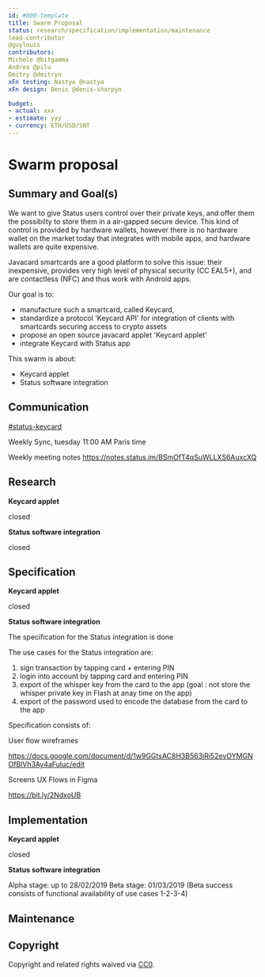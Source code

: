 ```yaml
---
id: #000-template
title: Swarm Proposal
status: research/specification/implementation/maintenance
lead-contributor
@guylouis
contributors:
Michele @bitgamma
Andrea @pilu
Dmitry @dmitryn
xFn testing: Nastya @nastya
xFn design: Denis @denis-sharpyn

budget:
- actual: xxx
- estimate: yyy
- currency: ETH/USD/SNT
---
```


# Swarm proposal

## Summary and Goal(s)

We want to give Status users control over their private keys, and offer them the possibilty to store them in a air-gapped secure device. This kind of control is provided by hardware wallets, however there is no hardware wallet on the market today that integrates with mobile apps, and hardware wallets are quite expensive. 

Javacard smartcards are a good platform to solve this issue: their inexpensive, provides  very high level of physical security (CC EAL5+), and are contactless (NFC) and thus work with Android apps. 

Our goal is to:
- manufacture such a smartcard, called Keycard,
- standardize a protocol 'Keycard API' for integration of clients with smartcards securing access to crypto assets
- propose an open source javacard applet 'Keycard applet'
- integrate Keycard with Status app

This swarm is about:
- Keycard applet
- Status software integration

## Communication


[#status-keycard](https://get.status.im/chat/public/status-keycard)


Weekly Sync, tuesday 11:00 AM Paris time

Weekly meeting notes https://notes.status.im/BSmOfT4qSuWLLXS6AuxcXQ

## Research

**Keycard applet**

closed

**Status software integration**

closed

## Specification

**Keycard applet**

closed

**Status software integration**

The specification for the Status integration is done

The use cases for the Status integration are:
1. sign transaction by tapping card + entering PIN
2. login into account by tapping card and entering PIN
3.  export of the whisper key from the card to the app (goal : not store the whisper private key in Flash at anay time on the app)
4. export of the password used to encode the database from the card to the app 

Specification consists of: 

User flow wireframes

https://docs.google.com/document/d/1w9GGtsAC8H3B563iRi52evOYMGNOfBlVh3Ay4aFuluc/edit

Screens UX Flows in Figma

https://bit.ly/2NdxoUB


## Implementation

**Keycard applet**

closed

**Status software integration**

Alpha stage: up to 28/02/2019
Beta stage: 01/03/2019 (Beta success consists of functional availability of use cases 1-2-3-4)

## Maintenance



## Copyright

Copyright and related rights waived via [CC0](https://creativecommons.org/publicdomain/zero/1.0/).
